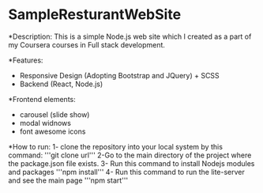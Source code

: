 # SampleResturantWebSite
*Description:
This is a simple Node.js web site which I created as a part of my Coursera courses in Full stack development.

*Features:
* Responsive Design (Adopting Bootstrap and JQuery) + SCSS
* Backend (React, Node.js)

*Frontend elements:
* carousel (slide show)
* modal widnows 
* font awesome icons

*How to run:
1- clone the repository into your local system by this command:
   '''git clone url'''
2-Go to the main directory of the project where the package.json file exists.
3- Run this command to install Nodejs modules and packages
  '''npm install'''
4- Run this command to run the lite-server and see the main page
  '''npm start'''

